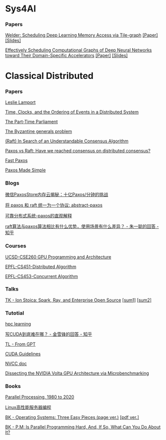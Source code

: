 # Sys4AI

### Papers

[Welder: Scheduling Deep Learning Memory Access via Tile-graph](https://www.usenix.org/conference/osdi23/presentation/shi) [[Paper]](https://www.usenix.org/system/files/osdi23-shi.pdf) [[Slides]](https://www.usenix.org/system/files/osdi23_slides_shi.pdf)

[Effectively Scheduling Computational Graphs of Deep Neural Networks toward Their Domain-Specific Accelerators](https://www.usenix.org/conference/osdi23/presentation/zhao) [[Paper]](https://www.usenix.org/system/files/osdi23-zhao.pdf) [[Slides]](https://www.usenix.org/system/files/osdi23_slides_zhao.pdf)

# Classical Distributed

### Papers

[Leslie Lamport](https://scholar.google.com/citations?user=uG3icVgAAAAJ)

[Time, Clocks, and the Ordering of Events in a Distributed System](https://scholar.google.com/citations?view_op=view_citation&hl=en&user=uG3icVgAAAAJ&citation_for_view=uG3icVgAAAAJ:hFOr9nPyWt4C)

[The Part-Time Parliament](https://scholar.google.com/citations?view_op=view_citation&hl=en&user=uG3icVgAAAAJ&citation_for_view=uG3icVgAAAAJ:2tRrZ1ZAMYUC)

[The Byzantine generals problem](https://scholar.google.com/citations?view_op=view_citation&hl=en&user=uG3icVgAAAAJ&citation_for_view=uG3icVgAAAAJ:U4n9YNQMCAIC)

[(Raft) In Search of an Understandable Consensus Algorithm](https://www.usenix.org/node/184041.)

[Paxos vs Raft: Have we reached consensus on distributed consensus?](https://dl.acm.org/doi/pdf/10.1145/3380787.3393681)

[Fast Paxos](https://link.springer.com/content/pdf/10.1007/s00446-006-0005-x.pdf)

[Paxos Made Simple](https://www.microsoft.com/en-us/research/publication/2016/12/paxos-simple-Copy.pdf)

### Blogs

[微信PaxosStore内存云揭秘：十亿Paxos/分钟的挑战](https://mp.weixin.qq.com/s?__biz=MjM5MDE0Mjc4MA==&mid=2650994526&idx=1&sn=255dd87bd8601919bda3d597c65439f3&chksm=bdbf0f0d8ac8861bad452606b302ca6655cf84ed161584a1246a8cb9fd1361ec1ac1386ffd92&scene=21#wechat_redirect)

[将 paxos 和 raft 统一为一个协议: abstract-paxos](https://zhuanlan.zhihu.com/p/488629044)

[可靠分布式系统-paxos的直观解释](https://zhuanlan.zhihu.com/p/145044486)

[raft算法与paxos算法相比有什么优势，使用场景有什么差异？ - 朱一聪的回答 - 知乎](https://www.zhihu.com/question/36648084/answer/82332860)

### Courses

[UCSD-CSE260 GPU Programming and Architecture](https://cseweb.ucsd.edu/classes/fa15/cse260-a/lectures.html)

[EPFL-CS451-Distributed Algorithm](https://dcl.epfl.ch/site/education/da)

[EPFL-CS453-Concurrent Algorithm](https://dcl.epfl.ch/site/education/ca_2021)

### Talks

[TK - Ion Stoica: Spark, Ray, and Enterprise Open Source](https://www.youtube.com/watch?v=-MVLURFH5nk) [[sum1]](https://zhuanlan.zhihu.com/p/464071406) [[sum2]](https://zhuanlan.zhihu.com/p/463958487)

### Tutotial

[hpc learning](https://github.com/l0ngc/hpc-learning)

[写CUDA到底难在哪？ - 金雪锋的回答 - 知乎](https://www.zhihu.com/question/437131193/answer/1685402769)

[TL - From GPT](https://github.com/EdwardTex/references_for_my_phd/blob/main/sys/tl_fromgpt.md)

[CUDA Guidelines](https://docs.nvidia.com/cuda/cuda-c-programming-guide/index.html)

[NVCC doc](https://docs.nvidia.com/cuda/cuda-compiler-driver-nvcc/index.html)

[Dissecting the NVIDIA Volta GPU Architecture via Microbenchmarking](https://arxiv.org/pdf/1804.06826)

### Books

[Parallel Processing, 1980 to 2020](https://link.springer.com/book/10.1007/978-3-031-01768-1)

[Linux高性能服务器编程](https://dark-wind.github.io/books/Linux%E9%AB%98%E6%80%A7%E8%83%BD%E6%9C%8D%E5%8A%A1%E5%99%A8%E7%BC%96%E7%A8%8B.pdf)

[BK - Operating Systems: Three Easy Pieces (page ver.)](https://pages.cs.wisc.edu/~remzi/OSTEP/#book-chapters) [[pdf ver.]](https://github.com/mthipparthi/operating-systems-three-easy-pieces/blob/master/book.pdf)

[BK - P.M: Is Parallel Programming Hard, And, If So, What Can You Do About It?](https://mirrors.edge.kernel.org/pub/linux/kernel/people/paulmck/perfbook/perfbook.html)





